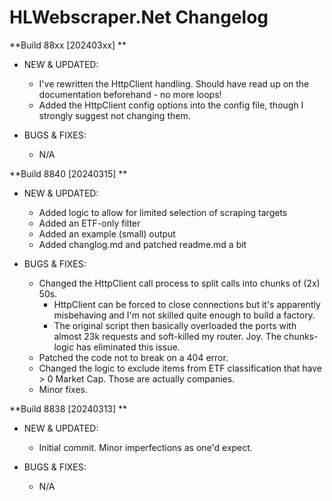 # HLWebscraper.Net Changelog

**Build 88xx [202403xx] ** 
- NEW & UPDATED:
  - I've rewritten the HttpClient handling. Should have read up on the documentation beforehand - no more loops!
  - Added the HttpClient config options into the config file, though I strongly suggest not changing them.
  
- BUGS & FIXES:
  - N/A

**Build 8840 [20240315] ** 
- NEW & UPDATED:
  - Added logic to allow for limited selection of scraping targets
  - Added an ETF-only filter
  - Added an example (small) output
  - Added changlog.md and patched readme.md a bit

- BUGS & FIXES:
  - Changed the HttpClient call process to split calls into chunks of (2x) 50s. 
	- HttpClient can be forced to close connections but it's apparently misbehaving and I'm not skilled quite enough to build a factory.
	- The original script then basically overloaded the ports with almost 23k requests and soft-killed my router. Joy. The chunks-logic has eliminated this issue.
  - Patched the code not to break on a 404 error.
  - Changed the logic to exclude items from ETF classification that have > 0 Market Cap. Those are actually companies.
  - Minor fixes.

**Build 8838 [20240313] ** 
- NEW & UPDATED:
  - Initial commit. Minor imperfections as one'd expect.

- BUGS & FIXES:
  - N/A